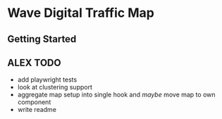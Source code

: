 # Wave Digital Traffic Map

## Getting Started


## ALEX TODO
- add playwright tests
- look at clustering support
- aggregate map setup into single hook and _maybe_ move map to own component
- write readme